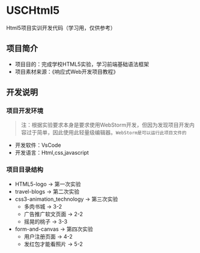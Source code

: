 # USCHtml5
Html5项目实训开发代码（学习用，仅供参考）
## 项目简介
+ 项目目的：完成学校HTML5实验，学习前端基础语法框架
+ 项目素材来源：《响应式Web开发项目教程》

## 开发说明
### 项目开发环境
> 注：根据实验要求本身是要求使用WebStorm开发，但因为发现项目开发内容过于简单，因此使用此轻量级编辑器。`WebStorm是可以运行此项目文件的`
+ 开发软件：VsCode
+ 开发语言：Html,css,javascript
### 项目目录结构
- HTML5-logo -> 第一次实验
- travel-blogs -> 第二次实验
- css3-animation_technology -> 第三次实验
    - 多肉书城 -> 3-2
    - 广告推广软文页面 -> 2-2
    - 摇晃的桃子 -> 3-3
- form-and-canvas -> 第四次实验
    - 用户注册页面 -> 4-2
    - 发红包才能看照片 -> 5-2